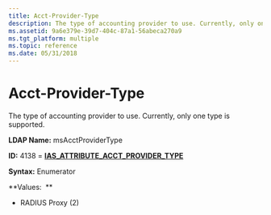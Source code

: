 ```yaml
---
title: Acct-Provider-Type
description: The type of accounting provider to use. Currently, only one type is supported.
ms.assetid: 9a6e379e-39d7-404c-87a1-56abeca270a9
ms.tgt_platform: multiple
ms.topic: reference
ms.date: 05/31/2018
---
```


# Acct-Provider-Type

The type of accounting provider to use. Currently, only one type is supported.

**LDAP Name:** msAcctProviderType

**ID:** 4138 = [**IAS\_ATTRIBUTE\_ACCT\_PROVIDER\_TYPE**](/windows/desktop/api/sdoias/ne-sdoias-attributeid)

**Syntax:** Enumerator

**Values:  **

-   RADIUS Proxy (2)

 

 
